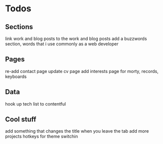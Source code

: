 # Todos


## Sections

link work and blog posts to the work and blog posts
add a buzzwords section, words that i use commonly as a web developer

## Pages

re-add contact page
update cv page
add interests page for morty, records, keyboards

## Data

hook up tech list to contentful

## Cool stuff

add something that changes the title when you leave the tab
add more projects
hotkeys for theme switchin

